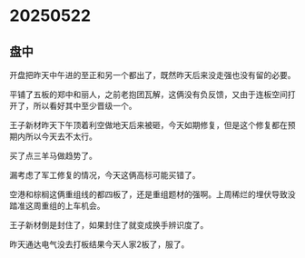 # 20250522

## 盘中

开盘把昨天中午进的至正和另一个都出了，既然昨天后来没走强也没有留的必要。

平铺了五板的郑中和丽人，之前老抱团瓦解，这俩没有负反馈，又由于连板空间打开了，所以看好其中至少晋级一个。

王子新材昨天下午顶着利空做地天后来被砸，今天如期修复，但是这个修复都在预期内所以今天去不太行。

买了点三羊马做趋势了。

漏考虑了军工修复的情况，今天这俩高标可能买错了。

空港和棕榈这俩重组线的都四板了，还是重组题材的强啊。上周稀烂的埋伏导致没踏准这周重组的上车机会。

王子新材倒是封住了，如果封住了就变成换手辨识度了。

昨天通达电气没去打板结果今天人家2板了，服了。
